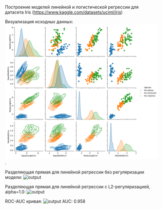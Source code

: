 Построение моделей линейной и логистической регрессии для датасета Iris (https://www.kaggle.com/datasets/uciml/iris)

Визуализация исходных данных:
![Визуализация исходных данных датасета](data.png).

Разделяющая прямая для линейной регрессии без регуляризации модели:
![output](https://github.com/user-attachments/assets/bf1cd8a3-967f-4e78-9c04-96e7a0d4067b)

Разделяющая прямая для линейной регрессии с L2-регуляризацией, alpha=1.0:
![output](https://github.com/user-attachments/assets/115f0e89-0c7b-49a8-ac12-c7a334a6e090)

ROC-AUC кривая:
![output](https://github.com/user-attachments/assets/4b2b766b-611a-4fc2-8bfe-f2434684822b)
AUC: 0.958
